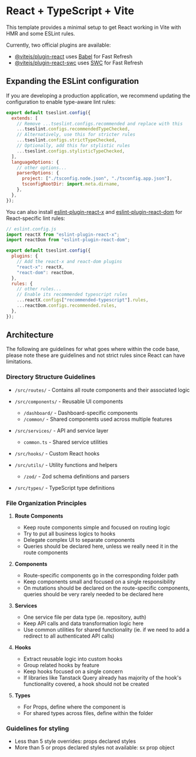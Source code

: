 # React + TypeScript + Vite

This template provides a minimal setup to get React working in Vite with HMR and some ESLint rules.

Currently, two official plugins are available:

- [@vitejs/plugin-react](https://github.com/vitejs/vite-plugin-react/blob/main/packages/plugin-react) uses [Babel](https://babeljs.io/) for Fast Refresh
- [@vitejs/plugin-react-swc](https://github.com/vitejs/vite-plugin-react/blob/main/packages/plugin-react-swc) uses [SWC](https://swc.rs/) for Fast Refresh

## Expanding the ESLint configuration

If you are developing a production application, we recommend updating the configuration to enable type-aware lint rules:

```js
export default tseslint.config({
  extends: [
    // Remove ...tseslint.configs.recommended and replace with this
    ...tseslint.configs.recommendedTypeChecked,
    // Alternatively, use this for stricter rules
    ...tseslint.configs.strictTypeChecked,
    // Optionally, add this for stylistic rules
    ...tseslint.configs.stylisticTypeChecked,
  ],
  languageOptions: {
    // other options...
    parserOptions: {
      project: ["./tsconfig.node.json", "./tsconfig.app.json"],
      tsconfigRootDir: import.meta.dirname,
    },
  },
});
```

You can also install [eslint-plugin-react-x](https://github.com/Rel1cx/eslint-react/tree/main/packages/plugins/eslint-plugin-react-x) and [eslint-plugin-react-dom](https://github.com/Rel1cx/eslint-react/tree/main/packages/plugins/eslint-plugin-react-dom) for React-specific lint rules:

```js
// eslint.config.js
import reactX from "eslint-plugin-react-x";
import reactDom from "eslint-plugin-react-dom";

export default tseslint.config({
  plugins: {
    // Add the react-x and react-dom plugins
    "react-x": reactX,
    "react-dom": reactDom,
  },
  rules: {
    // other rules...
    // Enable its recommended typescript rules
    ...reactX.configs["recommended-typescript"].rules,
    ...reactDom.configs.recommended.rules,
  },
});
```

## Architecture

The following are guidelines for what goes where within the code base, please note these are guidelines and not strict rules since React can have limitations.

### Directory Structure Guidelines

- `/src/routes/` - Contains all route components and their associated logic

- `/src/components/` - Reusable UI components

  - `/dashboard/` - Dashboard-specific components
  - `/common/` - Shared components used across multiple features

- `/src/services/` - API and service layer

  - `common.ts` - Shared service utilities

- `/src/hooks/` - Custom React hooks

- `/src/utils/` - Utility functions and helpers

  - `/zod/` - Zod schema definitions and parsers

- `/src/types/` - TypeScript type definitions

### File Organization Principles

1. **Route Components**

   - Keep route components simple and focused on routing logic
   - Try to put all business logics to hooks
   - Delegate complex UI to separate components
   - Queries should be declared here, unless we really need it in the route components

2. **Components**

   - Route-specific components go in the corresponding folder path
   - Keep components small and focused on a single responsibility
   - On mutations should be declared on the route-specific components, queries should be very rarely needed to be declared here

3. **Services**

   - One service file per data type (ie. repository, auth)
   - Keep API calls and data transformation logic here
   - Use common utilities for shared functionality (ie. if we need to add a redirect to all authenticated API calls)

4. **Hooks**

   - Extract reusable logic into custom hooks
   - Group related hooks by feature
   - Keep hooks focused on a single concern
   - If libraries like Tanstack Query already has majority of the hook's functionality covered, a hook should not be created

5. **Types**
   - For Props, define where the component is
   - For shared types across files, define within the folder

### Guidelines for styling

- Less than 5 style overrides: props declared styles
- More than 5 or props declared styles not available: sx prop object
